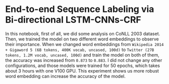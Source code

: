# End-to-end Sequence Labeling via Bi-directional LSTM-CNNs-CRF

In this notebook, first of all, we did some analysis on CoNLL 2003 dataset. Then, we trained the model on two different word embeddings to observe their importance. When we changed word embeddings from `Wikipedia 2014 + Gigaword 5 (6B tokens, 400K vocab, uncased, 100d)` to `Twitter (27B tokens, 1.2M vocab, uncased, 100d)` and train the model on both of them, the accuracy was increased from `0.873` to `0.883`. I did not change any other configurations, and those models were trained for 50 epochs, which takes about 3 hours with one V100 GPU. This experiment shows us more robust word embedding can increase the accuracy of the model.
